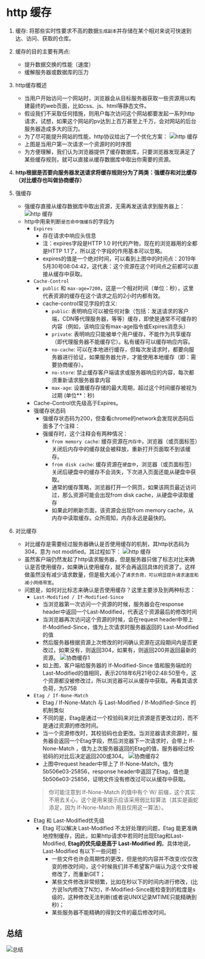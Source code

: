 # http 缓存

1. 缓存: 将那些实时性要求不高的数据`生成副本`并存储在某个相对来说可快速到达、访问、获取的仓库。

2. 缓存的目的主要有两点: 
    * 提升数据交换的性能（速度）
    * 缓解服务器或数据库的压力

3. http缓存概述
    * 当用户开始访问一个网站时，浏览器会从目标服务器获取一些资源用以构建最终的web页面，比如css、js、html等静态文件。
    * 假设我们不采取任何措施，则用户每次访问这个网站都要发起一系列http请求，试想，如果这个网站的pv达到上百万甚至上千万，会对网站的后台服务器造成多大的压力。
    * 为了尽可能提升网站的性能，http协议给出了一个优化方案：
    ![http 缓存](http缓存.png)
    * 上图是当用户第一次请求一个资源时的时序图
    * 为方便理解，我们认为浏览器提供了缓存数据库，只要浏览器发现满足了某些缓存规则，就可以直接从缓存数据库中取出你需要的资源。

4. **http根据是否要向服务器发送请求将缓存规则分为了两类：强缓存和对比缓存（对比缓存也叫做协商缓存）**

5. 强缓存
    * 强缓存直接从缓存数据库中取出资源，无需再发送请求到服务器上：
    ![http 缓存](强缓存.png)
    * http中用来判断`是否命中强缓存`的字段为
        * `Expires`
            * 存在请求中响应头信息
            * 注：expires字段是HTTP 1.0 时代的产物，现在的浏览器用的全都是HTTP 1.1了，所以这个字段的作用基本可以忽略。
            * expires的值是一个绝对时间，可以看到上图中的时间点：2019年5月30号08:04:42，这代表：这个资源在这个时间点之前都可以直接从缓存中获取。
        * `Cache-Control`
            * `public` 和 `max-age=7200`，这是一个相对时间（单位：秒），这里代表资源的缓存在这个请求之后的2小时内都有效。
            * cache-control常见字段的含义:
                * `public`: 表明响应可以被任何对象（包括：发送请求的客户端，CDN等代理服务器，等等）缓存，即使是通常不可缓存的内容（例如，该响应没有max-age指令或Expires消息头）
                * `private`: 表明响应只能被单个用户缓存，不能作为共享缓存（即代理服务器不能缓存它）。私有缓存可以缓存响应内容。
                * `no-cache`: 可以在本地进行缓存，但每次发请求时，都要向服务器进行验证，如果服务器允许，才能使用本地缓存（即：需要协商缓存）。
                * `no-store`: 禁止缓存客户端请求或服务器响应的内容，每次都须重新请求服务器拿内容
                * `max-age`: 设置缓存存储的最大周期，超过这个时间缓存被视为过期 (单位**：秒)
        * Cache-Control优先级高于Expires。
        * 强缓存状态码
            * 强缓存状态码为200，但查看chrome的network会发现状态码后面多了个注释：
            * 强缓存时，这个注释会有两种情况：
                * `from memory cache`: 缓存资源在`内存中`，浏览器（或页面标签）关闭后内存中的缓存就会被释放，重新打开页面取不到该缓存。
                * `from disk cache`: 缓存资源在`硬盘中`，浏览器（或页面标签）关闭后硬盘中的缓存不会消失，下次进入页面还能从硬盘中获取。
                * 通常的缓存策略，浏览器打开一个网页，如果该网页最近访问过，那么资源可能会出现from disk cache，从硬盘中读取缓存
                * 如果此时刷新页面，该资源会出现from memory cache，从内存中读取缓存。众所周知，内存永远是最快的。


6. 对比缓存
    * 对比缓存是需要经过服务器确认是否使用缓存的机制，其http状态码为304，意为 not modified。其过程如下：
    ![http 缓存](协商缓存.png)
    * 虽然客户端仍然发起了http请求服务器，但是服务器只做了标志对比来确认是否使用缓存，如果确认使用缓存，就不会再返回具体的资源了。这样做虽然没有减少请求数量，但是极大减小了`请求负荷，可以明显提升请求速度和减小网络带宽`。
    * 问题是，如何对比标志来确认是否使用缓存？这里主要涉及到两种标志：
        * `Last-Modified / If-Modified-Since`
            * 当浏览器第一次访问一个资源的时候，服务器会在response header中返回一个Last-Modified，代表这个资源最后的修改时间
            * 当浏览器再次访问这个资源的时候，会在request header中带上 If-Modified-Since，值为上次请求时服务器返回的 Last-Modified 的值
            * 然后服务器根据资源上次修改的时间确认资源在这段期间内是否更改过，如果没有，则返回304，如果有，则返回200并返回最新的资源。
            ![协商缓存1](协商缓存1.png)
            * 如上图，客户端给服务器的 If-Modified-Since 值和服务端给的Last-Modified的值相同，表示2018年6月21号02:48:50至今，这个资源都没被修改过，所以浏览器可以从缓存中获取。再看其请求负荷，为575B
        * `Etag / If-None-Match`
            * Etag / If-None-Match 与 Last-Modified / If-Modified-Since 的机制类似
            * 不同的是，Etag是通过一个校验码来对比资源是否更改过的，而不是通过资源的修改时间。
            * 当一个资源修改时，其校验码也会更改。当浏览器请求资源时，服务器会返回一个Etag字段，然后浏览器下一次请求时，会带上 If-None-Match ，值为上次服务器返回的Etag的值，服务器经过校验码的对比后决定返回200或304。
            ![协商缓存2](协商缓存2.png)
            * 上图中request header中带上了 If-None-Match，值为 5b506e03-25856，response header中返回了Etag，值也是 5b506e03-25856，证明文件没有修改过可以从缓存中获取。
            > 你可能注意到 If-None-Match 的值中有个 W/ 前缀，这个其实不用去关心，这个是用来提示应该采用弱比较算法（其实是画蛇添足，因为 If-None-Match 用且仅用这一算法）。
        * Etag 和 Last-Modified优先级 
            * Etag 可以解决 Last-Modified 不太好处理的问题，Etag 能更准确地控制缓存，因此，如果http请求中若同时出现Etag和Last-Modified, **Etag的优先级是高于 Last-Modified 的**。具体地说，Last-Modified 有以下一些问题：
                * 一些文件也许会周期性的更改，但是他的内容并不改变(仅仅改变的修改时间)，这个时候我们并不希望客户端认为这个文件被修改了，而重新GET；
                * 某些文件修改非常频繁，比如在秒以下的时间内进行修改，(比方说1s内修改了N次)，If-Modified-Since能检查到的粒度是s级的，这种修改无法判断(或者说UNIX记录MTIME只能精确到秒)；
                * 某些服务器不能精确的得到文件的最后修改时间。


## 总结
![总结](http缓存总结.png)
